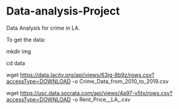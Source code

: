 # Data-analysis-Project
Data Analysis for crime in LA.

To get the data: 

mkdir img

cd data

wget https://data.lacity.org/api/views/63jg-8b9z/rows.csv?accessType=DOWNLOAD -o Crime_Data_from_2010_to_2019.csv

wget https://usc.data.socrata.com/api/views/4a97-v5tx/rows.csv?accessType=DOWNLOAD -o Rent_Price__LA_.csv
